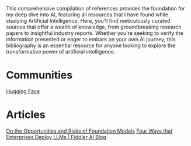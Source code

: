 This comprehensive compilation of references provides the foundation for my deep dive into AI, featuring all resources that I have found while studying Artificial Intelligence. Here, you'll find meticulously curated sources that offer a wealth of knowledge, from groundbreaking research papers to insightful industry reports. Whether you're seeking to verify the information presented or eager to embark on your own AI journey, this bibliography is an essential resource for anyone looking to explore the transformative power of artificial intelligence.


# Communities
[Hugging Face](https://huggingface.co)

# Articles 
[On the Opportunities and Risks of Foundation Models](https://arxiv.org/abs/2108.07258?WT.mc_id=academic-105485-koreyst)
[Four Ways that Enterprises Deploy LLMs | Fiddler AI Blog](https://www.fiddler.ai/blog/four-ways-that-enterprises-deploy-llms)
